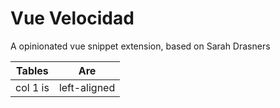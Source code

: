 # Vue Velocidad

A opinionated vue snippet extension, based on Sarah Drasners

| Tables   |      Are      |
|----------|:-------------:|
| col 1 is |  left-aligned | 